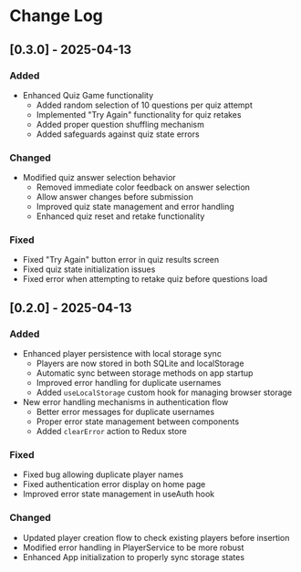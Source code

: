 # Change Log

## [0.3.0] - 2025-04-13

### Added

- Enhanced Quiz Game functionality
  - Added random selection of 10 questions per quiz attempt
  - Implemented "Try Again" functionality for quiz retakes
  - Added proper question shuffling mechanism
  - Added safeguards against quiz state errors

### Changed

- Modified quiz answer selection behavior
  - Removed immediate color feedback on answer selection
  - Allow answer changes before submission
  - Improved quiz state management and error handling
  - Enhanced quiz reset and retake functionality

### Fixed

- Fixed "Try Again" button error in quiz results screen
- Fixed quiz state initialization issues
- Fixed error when attempting to retake quiz before questions load

## [0.2.0] - 2025-04-13

### Added

- Enhanced player persistence with local storage sync
  - Players are now stored in both SQLite and localStorage
  - Automatic sync between storage methods on app startup
  - Improved error handling for duplicate usernames
  - Added `useLocalStorage` custom hook for managing browser storage
- New error handling mechanisms in authentication flow
  - Better error messages for duplicate usernames
  - Proper error state management between components
  - Added `clearError` action to Redux store

### Fixed

- Fixed bug allowing duplicate player names
- Fixed authentication error display on home page
- Improved error state management in useAuth hook

### Changed

- Updated player creation flow to check existing players before insertion
- Modified error handling in PlayerService to be more robust
- Enhanced App initialization to properly sync storage states
